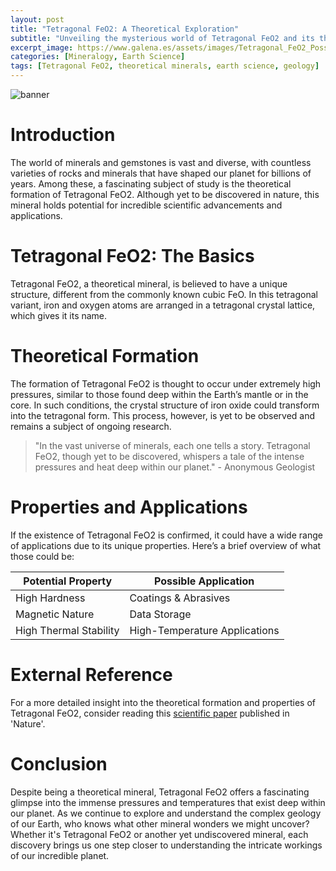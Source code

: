 ```yaml
---
layout: post
title: "Tetragonal FeO2: A Theoretical Exploration"
subtitle: "Unveiling the mysterious world of Tetragonal FeO2 and its theoretical formation and properties."
excerpt_image: https://www.galena.es/assets/images/Tetragonal_FeO2_Possibilities.png
categories: [Mineralogy, Earth Science]
tags: [Tetragonal FeO2, theoretical minerals, earth science, geology]
---
```


![banner](https://www.galena.es/assets/images/Tetragonal_FeO2_Possibilities.png "Illustration depicting the theoretical structure and properties of tetragonal FeO2, highlighting its potential applications in geology and mineralogy for enthusiasts and educators.")

# Introduction

The world of minerals and gemstones is vast and diverse, with countless varieties of rocks and minerals that have shaped our planet for billions of years. Among these, a fascinating subject of study is the theoretical formation of Tetragonal FeO2. Although yet to be discovered in nature, this mineral holds potential for incredible scientific advancements and applications.

# Tetragonal FeO2: The Basics

Tetragonal FeO2, a theoretical mineral, is believed to have a unique structure, different from the commonly known cubic FeO. In this tetragonal variant, iron and oxygen atoms are arranged in a tetragonal crystal lattice, which gives it its name.

# Theoretical Formation

The formation of Tetragonal FeO2 is thought to occur under extremely high pressures, similar to those found deep within the Earth’s mantle or in the core. In such conditions, the crystal structure of iron oxide could transform into the tetragonal form. This process, however, is yet to be observed and remains a subject of ongoing research.

> "In the vast universe of minerals, each one tells a story. Tetragonal FeO2, though yet to be discovered, whispers a tale of the intense pressures and heat deep within our planet." - Anonymous Geologist

# Properties and Applications

If the existence of Tetragonal FeO2 is confirmed, it could have a wide range of applications due to its unique properties. Here’s a brief overview of what those could be:

| Potential Property | Possible Application |
| ------------------ | -------------------- |
| High Hardness      | Coatings & Abrasives |
| Magnetic Nature    | Data Storage         |
| High Thermal Stability | High-Temperature Applications |

# External Reference

For a more detailed insight into the theoretical formation and properties of Tetragonal FeO2, consider reading this [scientific paper](https://www.nature.com/articles/s41586-018-0465-5) published in 'Nature'.

# Conclusion

Despite being a theoretical mineral, Tetragonal FeO2 offers a fascinating glimpse into the immense pressures and temperatures that exist deep within our planet. As we continue to explore and understand the complex geology of our Earth, who knows what other mineral wonders we might uncover? Whether it's Tetragonal FeO2 or another yet undiscovered mineral, each discovery brings us one step closer to understanding the intricate workings of our incredible planet.